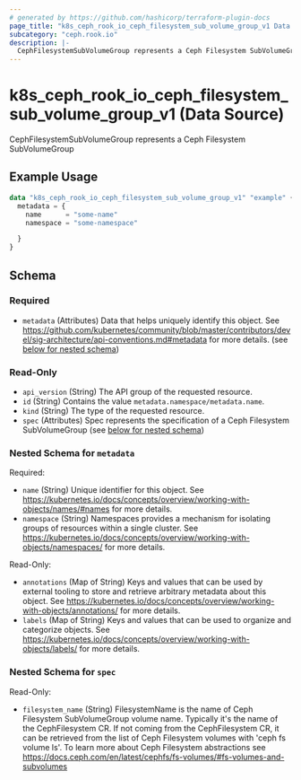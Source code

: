 ```yaml
---
# generated by https://github.com/hashicorp/terraform-plugin-docs
page_title: "k8s_ceph_rook_io_ceph_filesystem_sub_volume_group_v1 Data Source - terraform-provider-k8s"
subcategory: "ceph.rook.io"
description: |-
  CephFilesystemSubVolumeGroup represents a Ceph Filesystem SubVolumeGroup
---
```


# k8s_ceph_rook_io_ceph_filesystem_sub_volume_group_v1 (Data Source)

CephFilesystemSubVolumeGroup represents a Ceph Filesystem SubVolumeGroup

## Example Usage

```terraform
data "k8s_ceph_rook_io_ceph_filesystem_sub_volume_group_v1" "example" {
  metadata = {
    name      = "some-name"
    namespace = "some-namespace"

  }
}
```

<!-- schema generated by tfplugindocs -->
## Schema

### Required

- `metadata` (Attributes) Data that helps uniquely identify this object. See https://github.com/kubernetes/community/blob/master/contributors/devel/sig-architecture/api-conventions.md#metadata for more details. (see [below for nested schema](#nestedatt--metadata))

### Read-Only

- `api_version` (String) The API group of the requested resource.
- `id` (String) Contains the value `metadata.namespace/metadata.name`.
- `kind` (String) The type of the requested resource.
- `spec` (Attributes) Spec represents the specification of a Ceph Filesystem SubVolumeGroup (see [below for nested schema](#nestedatt--spec))

<a id="nestedatt--metadata"></a>
### Nested Schema for `metadata`

Required:

- `name` (String) Unique identifier for this object. See https://kubernetes.io/docs/concepts/overview/working-with-objects/names/#names for more details.
- `namespace` (String) Namespaces provides a mechanism for isolating groups of resources within a single cluster. See https://kubernetes.io/docs/concepts/overview/working-with-objects/namespaces/ for more details.

Read-Only:

- `annotations` (Map of String) Keys and values that can be used by external tooling to store and retrieve arbitrary metadata about this object. See https://kubernetes.io/docs/concepts/overview/working-with-objects/annotations/ for more details.
- `labels` (Map of String) Keys and values that can be used to organize and categorize objects. See https://kubernetes.io/docs/concepts/overview/working-with-objects/labels/ for more details.


<a id="nestedatt--spec"></a>
### Nested Schema for `spec`

Read-Only:

- `filesystem_name` (String) FilesystemName is the name of Ceph Filesystem SubVolumeGroup volume name. Typically it's the name of the CephFilesystem CR. If not coming from the CephFilesystem CR, it can be retrieved from the list of Ceph Filesystem volumes with 'ceph fs volume ls'. To learn more about Ceph Filesystem abstractions see https://docs.ceph.com/en/latest/cephfs/fs-volumes/#fs-volumes-and-subvolumes
